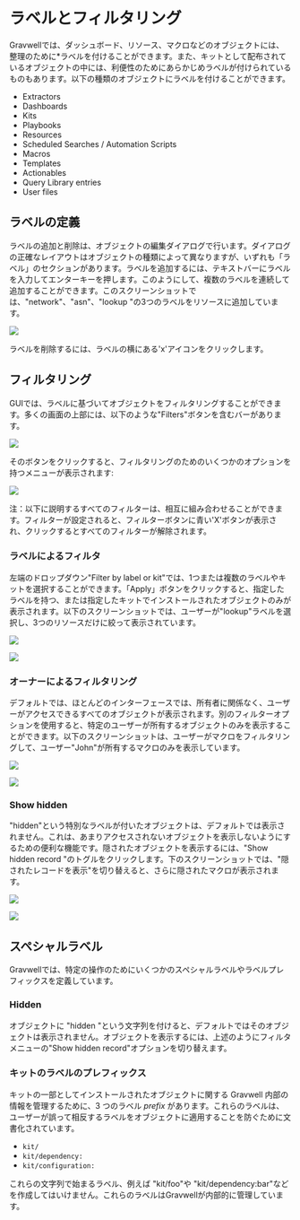 # ラベルとフィルタリング

Gravwellでは、ダッシュボード、リソース、マクロなどのオブジェクトには、整理のために*ラベルを付けることができます。また、キットとして配布されているオブジェクトの中には、利便性のためにあらかじめラベルが付けられているものもあります。以下の種類のオブジェクトにラベルを付けることができます。

* Extractors
* Dashboards
* Kits
* Playbooks
* Resources
* Scheduled Searches / Automation Scripts
* Macros
* Templates
* Actionables
* Query Library entries
* User files


## ラベルの定義

ラベルの追加と削除は、オブジェクトの編集ダイアログで行います。ダイアログの正確なレイアウトはオブジェクトの種類によって異なりますが、いずれも「ラベル」のセクションがあります。ラベルを追加するには、テキストバーにラベルを入力してエンターキーを押します。このようにして、複数のラベルを連続して追加することができます。このスクリーンショットでは、"network"、"asn"、"lookup "の3つのラベルをリソースに追加しています。

![](resource-labels.png)

ラベルを削除するには、ラベルの横にある'x'アイコンをクリックします。

## フィルタリング

GUIでは、ラベルに基づいてオブジェクトをフィルタリングすることができます。多くの画面の上部には、以下のような"Filters"ボタンを含むバーがあります。

![](filters-menu.png)

そのボタンをクリックすると、フィルタリングのためのいくつかのオプションを持つメニューが表示されます:

![](filters-options.png)

注：以下に説明するすべてのフィルターは、相互に組み合わせることができます。フィルターが設定されると、フィルターボタンに青い'X'ボタンが表示され、クリックするとすべてのフィルターが解除されます。

### ラベルによるフィルタ

左端のドロップダウン"Filter by label or kit"では、1つまたは複数のラベルやキットを選択することができます。「Apply」ボタンをクリックすると、指定したラベルを持つ、または指定したキットでインストールされたオブジェクトのみが表示されます。以下のスクリーンショットでは、ユーザーが"lookup"ラベルを選択し、3つのリソースだけに絞って表示されています。

![](filter-labels.png)

![](filter-labels-applied.png)

### オーナーによるフィルタリング

デフォルトでは、ほとんどのインターフェースでは、所有者に関係なく、ユーザーがアクセスできるすべてのオブジェクトが表示されます。別のフィルターオプションを使用すると、特定のユーザーが所有するオブジェクトのみを表示することができます。以下のスクリーンショットは、ユーザーがマクロをフィルタリングして、ユーザー"John"が所有するマクロのみを表示しています。

![](filter-owner.png)

![](filter-owner-applied.png)

### Show hidden

"hidden"という特別なラベルが付いたオブジェクトは、デフォルトでは表示されません。これは、あまりアクセスされないオブジェクトを表示しないようにするための便利な機能です。隠されたオブジェクトを表示するには、"Show hidden record "のトグルをクリックします。下のスクリーンショットでは、"隠されたレコードを表示"を切り替えると、さらに隠されたマクロが表示されます。

![](filter-hidden.png)

![](filter-hidden-applied.png)

## スペシャルラベル

Gravwellでは、特定の操作のためにいくつかのスペシャルラベルやラベルプレフィックスを定義しています。

### Hidden

オブジェクトに "hidden "という文字列を付けると、デフォルトではそのオブジェクトは表示されません。オブジェクトを表示するには、上述のようにフィルタメニューの"Show hidden record"オプションを切り替えます。

### キットのラベルのプレフィックス

キットの一部としてインストールされたオブジェクトに関する Gravwell 内部の情報を管理するために、3 つのラベル *prefix* があります。これらのラベルは、ユーザーが誤って相反するラベルをオブジェクトに適用することを防ぐために文書化されています。

* `kit/`
* `kit/dependency:`
* `kit/configuration:`

これらの文字列で始まるラベル、例えば "kit/foo"や "kit/dependency:bar"などを作成してはいけません。これらのラベルはGravwellが内部的に管理しています。